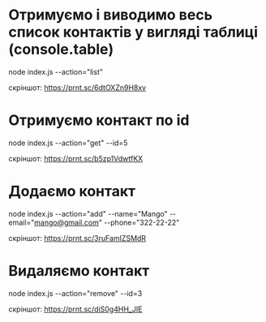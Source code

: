 # Отримуємо і виводимо весь список контактів у вигляді таблиці (console.table)

node index.js --action="list"

скріншот: https://prnt.sc/6dtOXZn9H8xv

# Отримуємо контакт по id

node index.js --action="get" --id=5

скріншот: https://prnt.sc/b5zp1VdwtfKX

# Додаємо контакт

node index.js --action="add" --name="Mango" --email="mango@gmail.com"
--phone="322-22-22"

скріншот: https://prnt.sc/3ruFamIZSMdR

# Видаляємо контакт

node index.js --action="remove" --id=3

скріншот: https://prnt.sc/diS0g4HH_JIE
